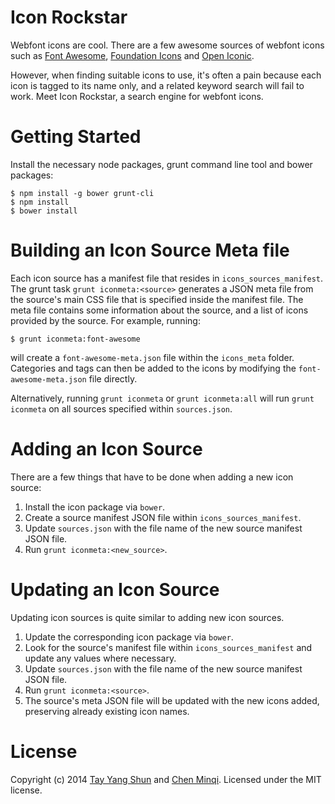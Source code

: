 Icon Rockstar
==

Webfont icons are cool. There are a few awesome sources of webfont icons such as [Font Awesome](http://fortawesome.github.io/Font-Awesome/), [Foundation Icons](http://zurb.com/playground/foundation-icon-fonts-3) and [Open Iconic](https://useiconic.com/open).

However, when finding suitable icons to use, it's often a pain because each icon is tagged to its name only, and a related keyword search will fail to work. Meet Icon Rockstar, a search engine for webfont icons.

Getting Started
==

Install the necessary node packages, grunt command line tool and bower packages:
```
$ npm install -g bower grunt-cli
$ npm install
$ bower install
```

Building an Icon Source Meta file
==

Each icon source has a manifest file that resides in `icons_sources_manifest`. The grunt task `grunt iconmeta:<source>` generates a JSON meta file from the source's main CSS file that is specified inside the manifest file. The meta file contains some information about the source, and a list of icons provided by the source. For example, running:
```
$ grunt iconmeta:font-awesome
```
will create a `font-awesome-meta.json` file within the `icons_meta` folder. Categories and tags can then be added to the icons by modifying the `font-awesome-meta.json` file directly.

Alternatively, running `grunt iconmeta` or `grunt iconmeta:all` will run `grunt iconmeta` on all sources specified within `sources.json`.

Adding an Icon Source
==

There are a few things that have to be done when adding a new icon source:

1. Install the icon package via `bower`.
2. Create a source manifest JSON file within `icons_sources_manifest`.
3. Update `sources.json` with the file name of the new source manifest JSON file.
4. Run `grunt iconmeta:<new_source>`.

Updating an Icon Source
==

Updating icon sources is quite similar to adding new icon sources.

1. Update the corresponding icon package via `bower`.
2. Look for the source's manifest file within `icons_sources_manifest` and update any values where necessary.
3. Update `sources.json` with the file name of the new source manifest JSON file.
4. Run `grunt iconmeta:<source>`.
5. The source's meta JSON file will be updated with the new icons added, preserving already existing icon names.

License
==

Copyright (c) 2014 [Tay Yang Shun](https://github.com/yangshun) and [Chen Minqi](https://github.com/BenMQ). Licensed under the MIT license.
